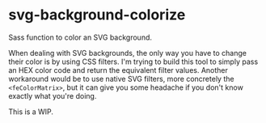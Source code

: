 # svg-background-colorize
Sass function to color an SVG background.

When dealing with SVG backgrounds, the only way you have to change their color is by using CSS filters. I'm trying to build this tool to simply pass an HEX color code and return the equivalent filter values.
Another workaround would be to use native SVG filters, more concretely the `<feColorMatrix>`, but it can give you some headache if you don't know exactly what you're doing.

This is a WIP.
